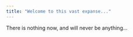 ```yaml
---
title: "Welcome to this vast expanse..."
---
```


There is nothing now, and will never be anything...
